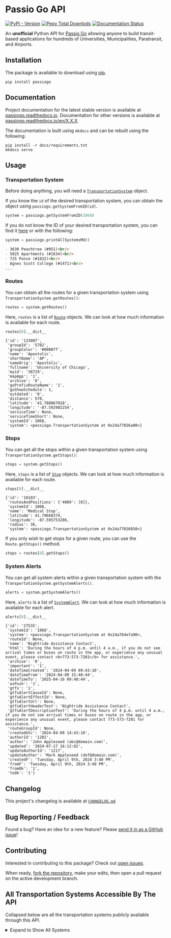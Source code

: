 # Passio Go API

[![PyPI - Version](https://img.shields.io/pypi/v/passiogo?label=Latest%20Version&link=https%3A%2F%2Fpypi.org%2Fproject%2FPassioGo%2F)](https://pypi.org/project/PassioGo/)
[![Pepy Total Downlods](https://img.shields.io/pepy/dt/PassioGo)](https://www.pepy.tech/projects/passiogo)
[![Documentation Status](https://readthedocs.org/projects/passiogo/badge/?version=latest)](https://passiogo.readthedocs.io/en/latest/?badge=latest)




An **unofficial** Python API for [Passio Go](https://passiogo.com/) allowing anyone to build transit-based applications for hundreds of Universities, Municipalities, Paratransit, and Airports. 


## Installation

The package is available to download using [pip](https://pypi.org/project/PassioGo/).

```
pip install passiogo
```

## Documentation

Project documentation for the latest stable version is available at [passiogo.readthedocs.io](https://passiogo.readthedocs.io/). Documentation for other versions is available at [passiogo.readthedocs.io/en/X.X.X](https://passiogo.readthedocs.io/en/0.1.2/).

The documentation is built using `mkdocs` and can be rebuilt using the following:

```
pip install -r docs/requirements.txt
mkdocs serve
```


## Usage

### Transportation System

Before doing anything, you will need a [`TransportationSystem`](api/#transportationsystem) object.

If you know the `id` of the desired transportation system, you can obtain the object using `passiogo.getSystemFromID(id)`.

```python
system = passiogo.getSystemFromID(1068)
```

If you do not know the ID of your desired transportation system, you can find it [here](#all-transportation-systems-accessible-by-the-api) or with the following:

```python
system = passiogo.printAllSystemsMd()
```

```md
- 3630 Peachtree (#951)<br/>
- 5025 Apartments (#1634)<br/>
- 725 Ponce (#1832)<br/>
- Agnes Scott College (#1471)<br/>
...
```

### Routes

You can obtain all the routes for a given transportation system using `TransportationSystem.getRoutes()`:

```python
routes = system.getRoutes()
```

Here, `routes` is a list of [`Route`](api/#route) objects. We can look at how much information is available for each route.

```python
routes[0].__dict__
```

```
{'id': '133007',
 'groupId': '5702',
 'groupColor': '#0000ff',
 'name': 'Apostolic',
 'shortName': 'AP',
 'nameOrig': 'Apostolic',
 'fullname': 'University of Chicago',
 'myid': '38729',
 'mapApp': '1',
 'archive': '0',
 'goPrefixRouteName': '1',
 'goShowSchedule': 1,
 'outdated': '0',
 'distance': 578,
 'latitude': '41.780867018',
 'longitude': '-87.592902254',
 'serviceTime': None,
 'serviceTimeShort': None,
 'systemId': 1068,
 'system': <passiogo.TransportationSystem at 0x24a77026a00>}
```

### Stops

You can get all the stops within a given transportation system using `TransportationSystem.getStops()`:

```python
stops = system.getStops()
```

Here, `stops` is a list of [`Stop`](api/#stop) objects. We can look at how much information is available for each route.

```python
stops[0].__dict__
```

```
{'id': '10103',
 'routesAndPositions': {'4009': [0]},
 'systemId': 1068,
 'name': 'Medical Stop',
 'latitude': 41.79668374,
 'longitude': -87.595753286,
 'radius': 36,
 'system': <passiogo.TransportationSystem at 0x24a77026850>}
```

If you only wish to get stops for a given route, you can use the `Route.getStops()` method.

```python
stops = routes[0].getStops()
```

### System Alerts

You can get all system alerts within a given transportation system with the `TransportationSystem.getSystemAlerts()`.

```python
alerts = system.getSystemAlerts()
```

Here, `alerts` is a list of [`SystemAlert`](api/#systemalert). We can look at how much information is available for each alert.

```python
alerts[0].__dict__
```

```
{'id': '27535',
 'systemId': '1068',
 'system': <passiogo.TransportationSystem at 0x24a764e7a90>,
 'routeId': None,
 'name': 'Nightride Assistance Contact',
 'html': 'During the hours of 4 p.m. until 4 a.m., if you do not see arrival times or buses on route in the app, or experience any unusual event, please contact <b>773-573-7201</b> for assistance.',
 'archive': '0',
 'important': '1',
 'dateTimeCreated': '2024-04-09 09:43:10',
 'dateTimeFrom': '2024-04-09 15:40:44',
 'dateTimeTo': '2025-04-16 09:40:44',
 'asPush': '1',
 'gtfs': '1',
 'gtfsAlertCauseId': None,
 'gtfsAlertEffectId': None,
 'gtfsAlertUrl': None,
 'gtfsAlertHeaderText': 'Nightride Assistance Contact',
 'gtfsAlertDescriptionText': 'During the hours of 4 p.m. until 4 a.m., if you do not see arrival times or buses on route in the app, or experience any unusual event, please contact 773-573-7201 for assistance.',
 'routeGroupId': None,
 'createdUtc': '2024-04-09 14:43:10',
 'authorId': '1202',
 'author': 'John Appleseed (abc@domain.com)',
 'updated': '2024-07-17 16:12:02',
 'updateAuthorId': '1217',
 'updateAuthor': 'Mark Appleseed (def@domain.com)',
 'createdF': 'Tuesday, April 9th, 2024 3:40 PM',
 'fromF': 'Tuesday, April 9th, 2024 3:40 PM',
 'fromOk': '1',
 'toOk': '1'}
```

## Changelog

This project's changelog is available at [`CHANGELOG.md`](https://github.com/athuler/PassioGo/blob/main/CHANGELOG.md)


## Bug Reporting / Feedback

Found a bug? Have an idea for a new feature? Please [send it in as a GitHub issue](https://github.com/athuler/PassioGo/issues)!


## Contributing

Interested in contributing to this package? Check out [open issues](https://github.com/athuler/PassioGo/issues).

When ready, [fork the repository](https://github.com/athuler/PassioGo/fork), make your edits, then open a pull request on the active development branch.


## All Transportation Systems Accessible By The API

Collapsed below are all the transportation systems publicly available through this API.

<details>
<summary>Expand to Show All Systems</summary>

<br/>

<i>Last Updated: 2024/07/14</i><br/><br/>

- 3630 Peachtree (#951)<br/>
- 5025 Apartments (#1634)<br/>
- 725 Ponce (#1832)<br/>
- Agnes Scott College (#1471)<br/>
- Alabama A&M University (#2456)<br/>
- Anne Arundel County Office of Transportation (#3469)<br/>
- Atlantic Station (#4349)<br/>
- AUC (#67)<br/>
- Audible (#876)<br/>
- Augusta University (#553)<br/>
- Bayonne Bay (#1808)<br/>
- Beacon College (#3389)<br/>
- Beacon Shuttle (#3561)<br/>
- Beloit Transit (#3655)<br/>
- Bis-Man Transit (#4121)<br/>
- Bowie State University (#3001)<br/>
- Brockton Area Transit Authority (BAT) (#2046)<br/>
- Bull Runner at USF (#2343)<br/>
- Cal State San Bernardino (#1187)<br/>
- Canby Area Transit (#3274)<br/>
- Cascades East Transit (#2460)<br/>
- Casper Area Transit (#4055)<br/>
- Century Village (FT) (#444)<br/>
- Chapman University (#263)<br/>
- Charles River TMA (#5019)<br/>
- Charleston Airport REEF (#4749)<br/>
- Charm City Circulator (#3554)<br/>
- Chemung County (C-Tran) (#4009)<br/>
- CHOA (#3489)<br/>
- Citrus Connection (#1752)<br/>
- City of Arcadia (#3304)<br/>
- City of Bangor (#4631)<br/>
- City of Billings MET Transit (#3901)<br/>
- City of Cerritos (#2282)<br/>
- City of Clovis (#3743)<br/>
- City of Detroit - Employee Shuttle (#1275)<br/>
- City of Harrisonburg Department of Public Transportation (HDPT) (#2868)<br/>
- City of Hoboken (#466)<br/>
- City of Irvine (#4502)<br/>
- City of Jackson (JTRAN) (#3363)<br/>
- City of Jacksonville (#3521)<br/>
- City of Monterey Park (#3215)<br/>
- City of Newport Beach (Balboa Peninsula Trolley) (#4883)<br/>
- City of Olean (#2084)<br/>
- City of Rosemead (#3670)<br/>
- City of Sandy (#3183)<br/>
- City of Tracy (MTM / Tracer Transit) (#2996)<br/>
- City of Tyler (#3777)<br/>
- City of Watertown (CitiBus) (#2775)<br/>
- Citylink Edmond (#4662)<br/>
- Citylink North (Kootenai County) (#2016)<br/>
- Citylink South (#2059)<br/>
- Clackamas County (#3205)<br/>
- Clemson Tiger Transit (#1654)<br/>
- Clemson University (#793)<br/>
- Coca Cola (#416)<br/>
- Colby College (#3377)<br/>
- Columbia University (#74)<br/>
- Concho Valley Transit (#3281)<br/>
- Concord Kannapolis Area Transit (#4124)<br/>
- Concourse (#1841)<br/>
- Connect Douglas (#1661)<br/>
- Cooperative Alliance for Seacoast Transportation (COAST) (#2962)<br/>
- Coral Gables (#2787)<br/>
- CoryD (Test) (#829)<br/>
- County Connector (#2933)<br/>
- CSULB (#4163)<br/>
- Disney Programs (#2208)<br/>
- District of Chamblee (#1897)<br/>
- Drury Plaza Hotel - Disney Springs (#4748)<br/>
- Eastern Kentucky University (#3828)<br/>
- Eastern Panhandle Transit Authority (EPTA) (#1298)<br/>
- Eastern Virginia Medical School (#591)<br/>
- Elon University (#3045)<br/>
- Emory University (#4432)<br/>
- Endicott College (#2873)<br/>
- ES Atlanta (#2280)<br/>
- Escambia County Area Transit (ECAT) (#2283)<br/>
- ETHRA (#4583)<br/>
- EWR Employee Shuttle (#2989)<br/>
- EWR Port Authority NYNJ (#2496)<br/>
- FIT NY (#973)<br/>
- Florham Park (Sun Valley/River Bend) (#2311)<br/>
- Florida Gulf Coast University (FGCU) (#2281)<br/>
- Florida International University (#4119)<br/>
- ForestView/Evergreen/Evergreen East (#1641)<br/>
- Fort Saskatchewan Transit (PWTransit Canada Ltd.) (#912)<br/>
- Franklin Regional Transit Authority (#2771)<br/>
- Franklin Transit (#1652)<br/>
- Fresh Direct (Pro Park) (#4691)<br/>
- Fresno State University (#805)<br/>
- GatewayJFK Connection (#2125)<br/>
- George Washington University (GW) (#4120)<br/>
- Georgia College & State University (GCSU) (#895)<br/>
- Georgia Southern University (#137)<br/>
- Georgia State University (#480)<br/>
- Georgia Tech (#76)<br/>
- GoBus (#1839)<br/>
- Harford County (#4620)<br/>
- Harris County Transit (#3497)<br/>
- HARTransit (#2250)<br/>
- Harvard University (#831)<br/>
- Hendry County Transit System (#2217)<br/>
- Highland Hospital Metropolis (#3829)<br/>
- Hill Place Apartments (#1092)<br/>
- Hollins University (#3014)<br/>
- Houston Airport (SP+) (#4919)<br/>
- Hutch Metro Center (#1569)<br/>
- Interurban Trolley (#3639)<br/>
- Jasper Transit (#4294)<br/>
- JFK LGA Shuttles (#2494)<br/>
- Kentucky River Foothills (#3630)<br/>
- Key West Transit (#4440)<br/>
- Lawrence Transit (#4834)<br/>
- Lehigh University (#1090)<br/>
- Los Angeles International Airport (LAX) (#1421)<br/>
- Marymount University (#4716)<br/>
- Mayaguez (Skytec) (#3206)<br/>
- McAfee Knob Trailhead (Ridesource) (#3069)<br/>
- Mercy University (#694)<br/>
- Metropolis Parking (Anschutz Campus) (#3282)<br/>
- Missouri State University (#459)<br/>
- MIT (#94)<br/>
- Montachusett Regional Transit Authority (MART) (#2173)<br/>
- National Cancer Institute (#3293)<br/>
- NC State University (#3827)<br/>
- New River Transit Authority (#3362)<br/>
- New York University (#1007)<br/>
- North Carolina A&T State University (#261)<br/>
- North Fork Area Transit (#2587)<br/>
- Otter Bus (Ridesource) (#3015)<br/>
- Ozark Regional Transit (#1589)<br/>
- Palm Beach International Airport Parking Shuttle (#1071)<br/>
- Pepperdine University (#3593)<br/>
- Pittsburgh International Airport (PIT) (#3200)<br/>
- Port of Galveston (LAZ Parking) (#3294)<br/>
- Portage Area Regional Transit Authority (PARTA) (#3420)<br/>
- Providence College (#4147)<br/>
- Quinnipiac University (#3899)<br/>
- Radford Transit (#1248)<br/>
- Ravinia (#1593)<br/>
- River Valley Transit (#1726)<br/>
- River Valley Transit (#5168)<br/>
- Roadrunner Transit (#4010)<br/>
- Rochester Institute of Technology (RIT) (#4006)<br/>
- Roger Williams University (#1850)<br/>
- Rutgers University (#1268)<br/>
- Sacramento Airport Park & Ride (#898)<br/>
- Saint Peter's University (#493)<br/>
- Sales Demo - SR (#5047)<br/>
- Seneca Transit System (#2035)<br/>
- Sioux City Transit (#4832)<br/>
- SMART Transit (#4476)<br/>
- South Clackamas Transportation District (#4233)<br/>
- Southeastern Louisiana University (#186)<br/>
- Southern Connecticut State University (#431)<br/>
- St. Lawrence County Public Transit (#4234)<br/>
- St. Vincent's (Pinnacle Transportation Group) (#2561)<br/>
- State Shuttle (Onyx Equities) (#2780)<br/>
- STC Atlanta Georgia (#2197)<br/>
- Stevens Point - Central Transportation (#2556)<br/>
- Tennessee Technological University (#1736)<br/>
- Terraces (Pinnacle Transportation Group) (#3270)<br/>
- The Concord Trolley (#3089)<br/>
- The Cottages at Lake Tamaha Tuscaloosa (#1093)<br/>
- The Galleria (Reef Parking) (#1900)<br/>
- The Hartford (#4581)<br/>
- The U Apartments Raleigh (#1650)<br/>
- Township of West Orange (#3166)<br/>
- Towson Loop (Baltimore County) (#2153)<br/>
- Tulane University (#353)<br/>
- Tuscaloosa Transit Authority (#3817)<br/>
- UARK (University of Arkansas) (#3778)<br/>
- UCONN/WRTD (#1541)<br/>
- UNC Charlotte (#1053)<br/>
- UNC Greensboro (UNCG) (#2874)<br/>
- UNC Wilmington (#3952)<br/>
- University at Buffalo (#4882)<br/>
- University of Alabama (#240)<br/>
- University of Chicago (#1068)<br/>
- University of Florida (UF) (#3826)<br/>
- University of Georgia (UGA) (#3994)<br/>
- University of Hartford (#3305)<br/>
- University of Miami Medical Center (Reef Parking) (#4201)<br/>
- University of Michigan-Dearborn (#1481)<br/>
- University of Montana (ASUM) (#4041)<br/>
- University of New Haven (#3900)<br/>
- University of New Mexico (UNM) (#2156)<br/>
- University of North Georgia (#646)<br/>
- University of Rochester (#3214)<br/>
- University of San Diego Tram Services (#3444)<br/>
- University of Texas at El Paso (UTEP) (#2383)<br/>
- University of Wisconsin-Milwaukee (#728)<br/>
- Upper Cumberland Human Resource Agency (UCHRA) (#2875)<br/>
- Utah State University (#3499)<br/>
- Vanderbilt University (#3622)<br/>
- Vanderbilt University Medical Center (#1332)<br/>
- Via Mobility Services (#4729)<br/>
- VMware (#1274)<br/>
- Wake Forest University (#3669)<br/>
- WaterColor Community Association (#4842)<br/>
- West Midtown Shuttle (#4473)<br/>
- Western Carolina University (#2597)<br/>
- WestMar (#1091)<br/>
- Woodbridge Village/Gardens/Colonial (#1642)<br/>
- XChange at Secaucus Junction (#432)<br/>

</details>
<br/>